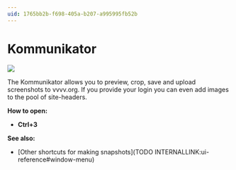 ```yaml
---
uid: 1765bb2b-f698-405a-b207-a995995fb52b
---
```


# Kommunikator

![](~/img/vvvv_kommunikator.png "")  



The Kommunikator allows you to preview, crop, save and upload screenshots to vvvv.org. If you provide your login you can even add images to the pool of site-headers.  

**How to open:**  
* **Ctrl+3**   

**See also:**  
* [Other shortcuts for making snapshots](TODO INTERNALLINK:ui-reference#window-menu)  



